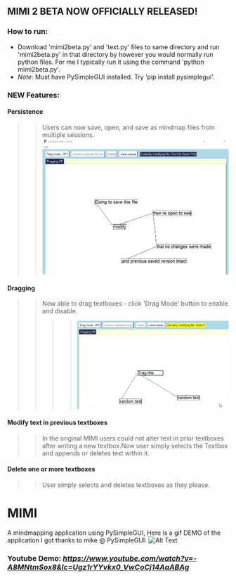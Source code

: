 
## MIMI 2 BETA NOW OFFICIALLY RELEASED!
### How to run: ### 
* Download 'mimi2beta.py' and 'text.py' files to same directory and run 'mimi2beta.py' in that directory by however you would normally run python files. For me I typically run it using the command 'python mimi2beta.py'.
* *Note*: Must have PySimpleGUI installed. Try 'pip install pysimplegui'. 
### NEW Features: ### 
#### Persistence #### 
>> Users can now save, open, and save as mindmap files from multiple sessions.
>> ![Alt Text](https://github.com/derikvanschaik/MIMI/blob/main/gifs/persistence.gif)
#### Dragging ####
>> Now able to drag textboxes - click 'Drag Mode' button to enable and disable.
>> >> ![Alt Text](https://github.com/derikvanschaik/MIMI/blob/main/gifs/dragging.gif)
#### Modify text in previous textboxes ####
>> In the original MIMI users could not alter text in prior textboxes after writing a new textbox.Now user simply selects the Textbox and appends or deletes text within it. 
#### Delete one or more textboxes ####
>> User simply selects and deletes textboxes as they please. 


# MIMI
A mindmapping application using PySimpleGUI, 
Here is a gif DEMO of the application I got thanks to mike @ PySimpleGUI:
![Alt Text](https://user-images.githubusercontent.com/46163555/121025574-4b189200-c773-11eb-9bd8-5d6d9dd165f3.gif)

### Youtube Demo: *https://www.youtube.com/watch?v=-A8MNtmSox8&lc=Ugz1rYYvkx0_VwCoCj14AaABAg*

